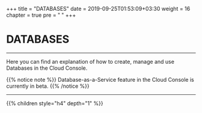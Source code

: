 +++
title = "DATABASES"
date = 2019-09-25T01:53:09+03:30
weight = 16
chapter = true
pre = "<b>      </b>"
+++

# **DATABASES**
___
Here you can find an explanation of how to create, manage and use Databases in the Cloud Console.

{{% notice note %}}
Database-as-a-Service feature in the Cloud Console is currently in beta.
{{% /notice %}}
___

{{% children style="h4" depth="1" %}}